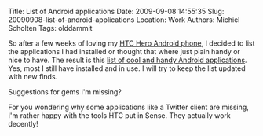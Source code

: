 Title: List of Android applications
Date: 2009-09-08 14:55:35
Slug: 20090908-list-of-android-applications
Location: Work
Authors: Michiel Scholten
Tags: olddammit

<p>So after a few weeks of loving my <a href="http://www.htc.com/www/product/hero/overview.html">HTC Hero Android phone</a>, I decided to list the applications I had installed or thought that where just plain handy or nice to have. The result is this
<a href="http://aquariusoft.org/page/android/list/">list of cool and handy Android applications</a>. Yes, most I still have installed and in use. I will try to keep the list updated with new finds.</p>

<p>Suggestions for gems I'm missing?</p>

<p>For you wondering why some applications like a Twitter client are missing, I'm rather happy with the tools HTC put in Sense. They actually work decently!</p>